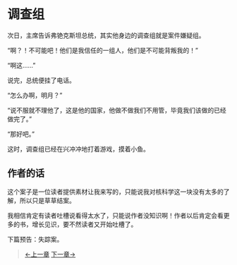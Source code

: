 # 调查组

次日，主席告诉弗铯克斯坦总统，其实他身边的调查组就是案件嫌疑组。

“啊？！不可能吧！他们是我信任的一组人，他们是不可能背叛我的！”

“啊这……”

说完，总统便挂了电话。

“怎么办啊，明月？”

“说不服就不理他了，这是他的国家，他做不做我们不用管，毕竟我们该做的已经做完了。”

“那好吧。”

这时，调查组已经在兴冲冲地打着游戏，摸着小鱼。

## 作者的话

这个案子是一位读者提供素材让我来写的，只能说我对核科学这一块没有太多的了解，所以只是草草结案。

我相信肯定有读者吐槽说看得太水了，只能说作者没知识啊！作者以后肯定会看更多的书，增长见识，要不然读者又开始吐槽了。

下篇预告：失踪案。

> [←上一章](/zh-cn/detective/part2/chapter3.md)  [下一章→](/zh-cn/detective/part3/chapter1.md)
